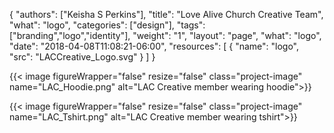 {
	"authors": ["Keisha S Perkins"],
	"title": "Love Alive Church Creative Team",
	"what": "logo",
	"categories": ["design"],
	"tags": ["branding","logo","identity"],
	"weight": "1",
	"layout": "page",
	"what": "logo",
	"date": "2018-04-08T11:08:21-06:00",
	"resources": [
	      {
	         "name": "logo",
	         "src": "LACCreative_Logo.svg"
	      }
	    ]
}


{{< image figureWrapper="false" resize="false"  class="project-image" name="LAC_Hoodie.png" alt="LAC Creative member wearing hoodie">}}

{{< image figureWrapper="false" resize="false"  class="project-image" name="LAC_Tshirt.png" alt="LAC Creative member wearing tshirt">}}